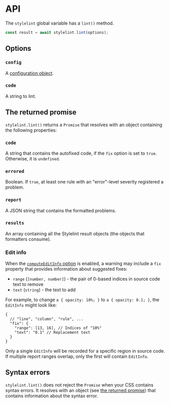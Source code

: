 # API

The `stylelint` global variable has a `lint()` method.

```js
const result = await stylelint.lint(options);
```

## Options

### `config`

A [configuration object](https://stylelint.io/user-guide/configure).

### `code`

A string to lint.

## The returned promise

`stylelint.lint()` returns a `Promise` that resolves with an object containing the following properties:

### `code`

A string that contains the autofixed code, if the `fix` option is set to `true`. Otherwise, it is `undefined`.

### `errored`

Boolean. If `true`, at least one rule with an "error"-level severity registered a problem.

### `report`

A JSON string that contains the formatted problems.

### `results`

An array containing all the Stylelint result objects (the objects that formatters consume).

### Edit info

When the [`computeEditInfo` option](https://stylelint.io/user-guide/options#computeeditinfo) is enabled, a warning may include a `fix` property that provides information about suggested fixes:

- `range` (`[number, number]`) - the pair of 0-based indices in source code text to remove
- `text` (`string`) - the text to add

For example, to change `a { opacity: 10%; }` to `a { opacity: 0.1; }`, the `EditInfo` might look like:

```jsonc
{
  // "line", "column", "rule", ...
  "fix": {
    "range": [13, 16], // Indices of "10%"
    "text": "0.1" // Replacement text
  }
}
```

Only a single `EditInfo` will be recorded for a specific region in source code. If multiple report ranges overlap, only the first will contain `EditInfo`.

## Syntax errors

`stylelint.lint()` does not reject the `Promise` when your CSS contains syntax errors.
It resolves with an object (see [the returned promise](#the-returned-promise)) that contains information about the syntax error.

